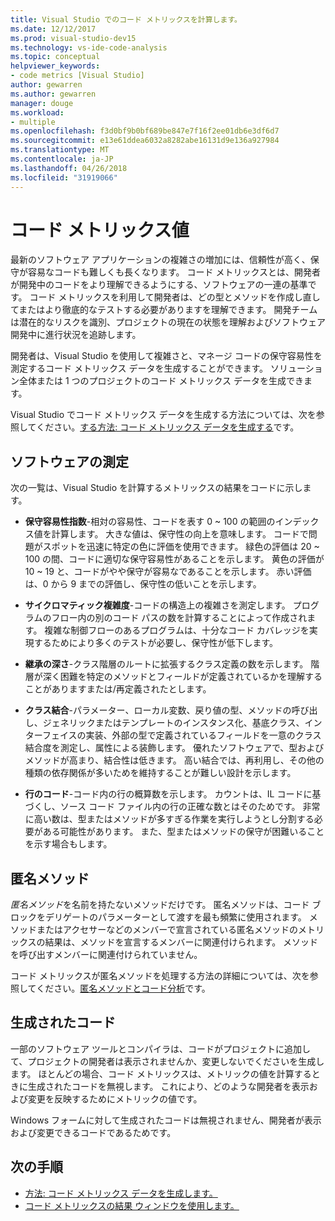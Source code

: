 ```yaml
---
title: Visual Studio でのコード メトリックスを計算します。
ms.date: 12/12/2017
ms.prod: visual-studio-dev15
ms.technology: vs-ide-code-analysis
ms.topic: conceptual
helpviewer_keywords:
- code metrics [Visual Studio]
author: gewarren
ms.author: gewarren
manager: douge
ms.workload:
- multiple
ms.openlocfilehash: f3d0bf9b0bf689be847e7f16f2ee01db6e3df6d7
ms.sourcegitcommit: e13e61ddea6032a8282abe16131d9e136a927984
ms.translationtype: MT
ms.contentlocale: ja-JP
ms.lasthandoff: 04/26/2018
ms.locfileid: "31919066"
---
```

# <a name="code-metrics-values"></a>コード メトリックス値

最新のソフトウェア アプリケーションの複雑さの増加には、信頼性が高く、保守が容易なコードも難しくも長くなります。 コード メトリックスとは、開発者が開発中のコードをより理解できるようにする、ソフトウェアの一連の基準です。 コード メトリックスを利用して開発者は、どの型とメソッドを作成し直してまたはより徹底的なテストする必要がありますを理解できます。 開発チームは潜在的なリスクを識別、プロジェクトの現在の状態を理解およびソフトウェア開発中に進行状況を追跡します。

開発者は、Visual Studio を使用して複雑さと、マネージ コードの保守容易性を測定するコード メトリックス データを生成することができます。 ソリューション全体または 1 つのプロジェクトのコード メトリックス データを生成できます。

Visual Studio でコード メトリックス データを生成する方法については、次を参照してください。[する方法: コード メトリックス データを生成する](../code-quality/how-to-generate-code-metrics-data.md)です。

## <a name="software-measurements"></a>ソフトウェアの測定

次の一覧は、Visual Studio を計算するメトリックスの結果をコードに示します。

- **保守容易性指数**-相対の容易性、コードを表す 0 ~ 100 の範囲のインデックス値を計算します。 大きな値は、保守性の向上を意味します。 コードで問題がスポットを迅速に特定の色に評価を使用できます。 緑色の評価は 20 ~ 100 の間、コードに適切な保守容易性があることを示します。 黄色の評価が 10 ~ 19 と、コードがやや保守が容易なであることを示します。 赤い評価は、0 から 9 までの評価し、保守性の低いことを示します。

- **サイクロマティック複雑度**-コードの構造上の複雑さを測定します。 プログラムのフロー内の別のコード パスの数を計算することによって作成されます。 複雑な制御フローのあるプログラムは、十分なコード カバレッジを実現するためにより多くのテストが必要し、保守性が低下します。

- **継承の深さ**-クラス階層のルートに拡張するクラス定義の数を示します。 階層が深く困難を特定のメソッドとフィールドが定義されているかを理解することがありますまたは/再定義されたとします。

- **クラス結合**-パラメーター、ローカル変数、戻り値の型、メソッドの呼び出し、ジェネリックまたはテンプレートのインスタンス化、基底クラス、インターフェイスの実装、外部の型で定義されているフィールドを一意のクラス結合度を測定し、属性による装飾します。 優れたソフトウェアで、型およびメソッドが高まり、結合性は低きます。 高い結合では、再利用し、その他の種類の依存関係が多いためを維持することが難しい設計を示します。

- **行のコード**-コード内の行の概算数を示します。 カウントは、IL コードに基づくし、ソース コード ファイル内の行の正確な数とはそのためです。 非常に高い数は、型またはメソッドが多すぎる作業を実行しようとし分割する必要がある可能性があります。 また、型またはメソッドの保守が困難いることを示す場合もします。

## <a name="anonymous-methods"></a>匿名メソッド

*匿名メソッド*を名前を持たないメソッドだけです。 匿名メソッドは、コード ブロックをデリゲートのパラメーターとして渡すを最も頻繁に使用されます。 メソッドまたはアクセサーなどのメンバーで宣言されている匿名メソッドのメトリックスの結果は、メソッドを宣言するメンバーに関連付けられます。 メソッドを呼び出すメンバーに関連付けられていません。

コード メトリックスが匿名メソッドを処理する方法の詳細については、次を参照してください。[匿名メソッドとコード分析](../code-quality/anonymous-methods-and-code-analysis.md)です。

## <a name="generated-code"></a>生成されたコード

一部のソフトウェア ツールとコンパイラは、コードがプロジェクトに追加して、プロジェクトの開発者は表示されませんか、変更しないでくださいを生成します。 ほとんどの場合、コード メトリックスは、メトリックの値を計算するときに生成されたコードを無視します。 これにより、どのような開発者を表示および変更を反映するためにメトリックの値です。

Windows フォームに対して生成されたコードは無視されません、開発者が表示および変更できるコードであるためです。

## <a name="next-steps"></a>次の手順

- [方法: コード メトリックス データを生成します。](../code-quality/how-to-generate-code-metrics-data.md)
- [コード メトリックスの結果 ウィンドウを使用します。](../code-quality/working-with-code-metrics-data.md)